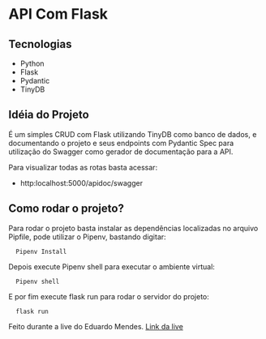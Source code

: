 # API Com Flask

## Tecnologias

* Python
* Flask
* Pydantic
* TinyDB

## Idéia do Projeto

É um simples CRUD com Flask utilizando TinyDB como banco de dados, e documentando o projeto e seus endpoints com Pydantic Spec para utilização do Swagger como gerador de documentação para a API.

Para visualizar todas as rotas basta acessar:

* http:localhost:5000/apidoc/swagger

## Como rodar o projeto?

Para rodar o projeto basta instalar as dependências localizadas no arquivo Pipfile, pode utilizar o Pipenv, bastando digitar:

```
  Pipenv Install
```

Depois execute Pipenv shell para executar o ambiente virtual:

```
  Pipenv shell
```

E por fim execute flask run para rodar o servidor do projeto:

```
  flask run
```

Feito durante a live do Eduardo Mendes. [Link da live](https://www.youtube.com/watch?v=1_nQ5A2HcgU)  
